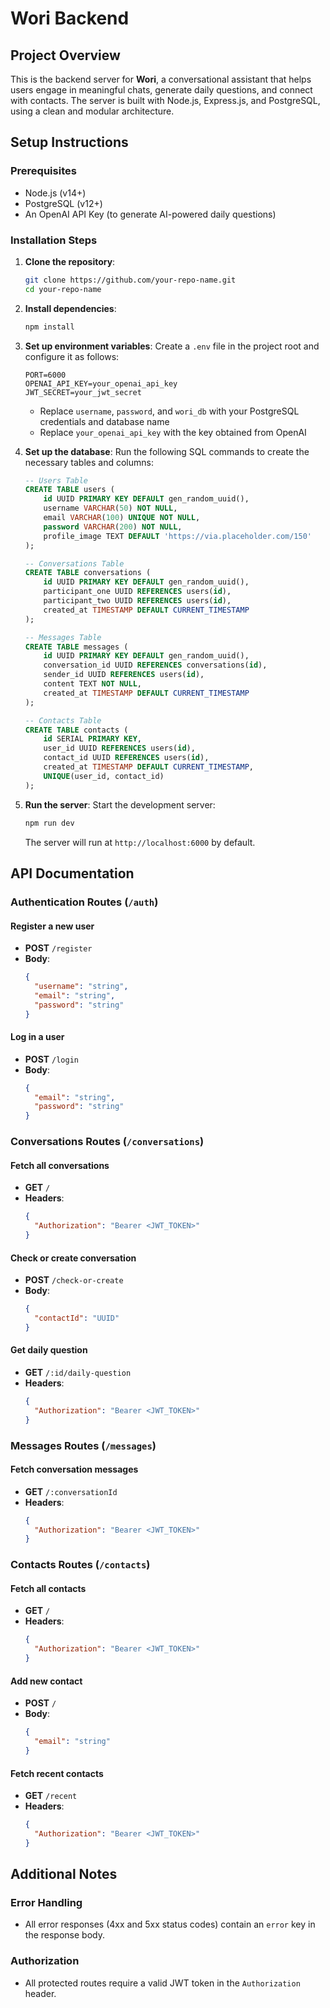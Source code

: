 # Wori Backend

## Project Overview
This is the backend server for **Wori**, a conversational assistant that helps users engage in meaningful chats, generate daily questions, and connect with contacts. The server is built with Node.js, Express.js, and PostgreSQL, using a clean and modular architecture.

## Setup Instructions

### Prerequisites
- Node.js (v14+)
- PostgreSQL (v12+)
- An OpenAI API Key (to generate AI-powered daily questions)

### Installation Steps

1. **Clone the repository**:
   ```bash
   git clone https://github.com/your-repo-name.git
   cd your-repo-name
   ```

2. **Install dependencies**:
   ```bash
   npm install
   ```

3. **Set up environment variables**:
   Create a `.env` file in the project root and configure it as follows:
   ```env
   PORT=6000
   OPENAI_API_KEY=your_openai_api_key
   JWT_SECRET=your_jwt_secret
   ```
   - Replace `username`, `password`, and `wori_db` with your PostgreSQL credentials and database name
   - Replace `your_openai_api_key` with the key obtained from OpenAI

4. **Set up the database**:
   Run the following SQL commands to create the necessary tables and columns:
   ```sql
   -- Users Table
   CREATE TABLE users (
       id UUID PRIMARY KEY DEFAULT gen_random_uuid(),
       username VARCHAR(50) NOT NULL,
       email VARCHAR(100) UNIQUE NOT NULL,
       password VARCHAR(200) NOT NULL,
       profile_image TEXT DEFAULT 'https://via.placeholder.com/150'
   );

   -- Conversations Table
   CREATE TABLE conversations (
       id UUID PRIMARY KEY DEFAULT gen_random_uuid(),
       participant_one UUID REFERENCES users(id),
       participant_two UUID REFERENCES users(id),
       created_at TIMESTAMP DEFAULT CURRENT_TIMESTAMP
   );

   -- Messages Table
   CREATE TABLE messages (
       id UUID PRIMARY KEY DEFAULT gen_random_uuid(),
       conversation_id UUID REFERENCES conversations(id),
       sender_id UUID REFERENCES users(id),
       content TEXT NOT NULL,
       created_at TIMESTAMP DEFAULT CURRENT_TIMESTAMP
   );

   -- Contacts Table
   CREATE TABLE contacts (
       id SERIAL PRIMARY KEY,
       user_id UUID REFERENCES users(id),
       contact_id UUID REFERENCES users(id),
       created_at TIMESTAMP DEFAULT CURRENT_TIMESTAMP,
       UNIQUE(user_id, contact_id)
   );
   ```

5. **Run the server**:
   Start the development server:
   ```bash
   npm run dev
   ```
   The server will run at `http://localhost:6000` by default.

## API Documentation

### Authentication Routes (`/auth`)

#### Register a new user
- **POST** `/register`
- **Body**:
  ```json
  {
    "username": "string",
    "email": "string",
    "password": "string"
  }
  ```

#### Log in a user
- **POST** `/login`
- **Body**:
  ```json
  {
    "email": "string",
    "password": "string"
  }
  ```

### Conversations Routes (`/conversations`)

#### Fetch all conversations
- **GET** `/`
- **Headers**:
  ```json
  {
    "Authorization": "Bearer <JWT_TOKEN>"
  }
  ```

#### Check or create conversation
- **POST** `/check-or-create`
- **Body**:
  ```json
  {
    "contactId": "UUID"
  }
  ```

#### Get daily question
- **GET** `/:id/daily-question`
- **Headers**:
  ```json
  {
    "Authorization": "Bearer <JWT_TOKEN>"
  }
  ```

### Messages Routes (`/messages`)

#### Fetch conversation messages
- **GET** `/:conversationId`
- **Headers**:
  ```json
  {
    "Authorization": "Bearer <JWT_TOKEN>"
  }
  ```

### Contacts Routes (`/contacts`)

#### Fetch all contacts
- **GET** `/`
- **Headers**:
  ```json
  {
    "Authorization": "Bearer <JWT_TOKEN>"
  }
  ```

#### Add new contact
- **POST** `/`
- **Body**:
  ```json
  {
    "email": "string"
  }
  ```

#### Fetch recent contacts
- **GET** `/recent`
- **Headers**:
  ```json
  {
    "Authorization": "Bearer <JWT_TOKEN>"
  }
  ```

## Additional Notes

### Error Handling
- All error responses (4xx and 5xx status codes) contain an `error` key in the response body.

### Authorization
- All protected routes require a valid JWT token in the `Authorization` header.